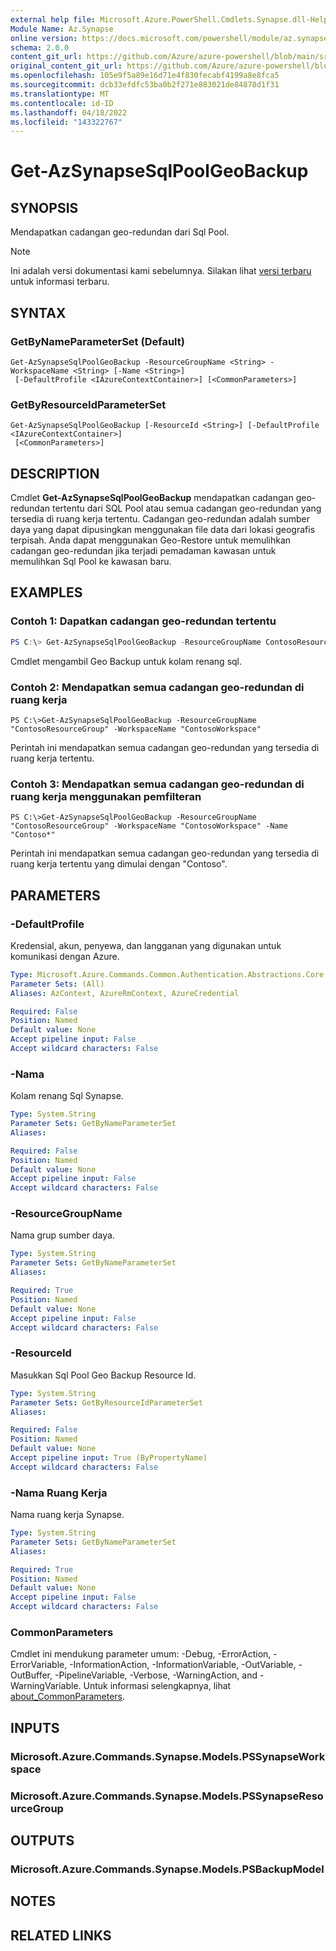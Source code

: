 ```yaml
---
external help file: Microsoft.Azure.PowerShell.Cmdlets.Synapse.dll-Help.xml
Module Name: Az.Synapse
online version: https://docs.microsoft.com/powershell/module/az.synapse/get-azsynapsesqlpoolgeobackup
schema: 2.0.0
content_git_url: https://github.com/Azure/azure-powershell/blob/main/src/Synapse/Synapse/help/Get-AzSynapseSqlPoolGeoBackup.md
original_content_git_url: https://github.com/Azure/azure-powershell/blob/main/src/Synapse/Synapse/help/Get-AzSynapseSqlPoolGeoBackup.md
ms.openlocfilehash: 105e9f5a89e16d71e4f830fecabf4199a8e8fca5
ms.sourcegitcommit: dcb33efdfc53ba0b2f271e883021de84878d1f31
ms.translationtype: MT
ms.contentlocale: id-ID
ms.lasthandoff: 04/18/2022
ms.locfileid: "143322767"
---
```

# Get-AzSynapseSqlPoolGeoBackup

## SYNOPSIS
Mendapatkan cadangan geo-redundan dari Sql Pool.

> [!NOTE]
>Ini adalah versi dokumentasi kami sebelumnya. Silakan lihat [versi terbaru](/powershell/module/az.synapse/get-azsynapsesqlpoolgeobackup) untuk informasi terbaru.

## SYNTAX

### GetByNameParameterSet (Default)
```
Get-AzSynapseSqlPoolGeoBackup -ResourceGroupName <String> -WorkspaceName <String> [-Name <String>]
 [-DefaultProfile <IAzureContextContainer>] [<CommonParameters>]
```

### GetByResourceIdParameterSet
```
Get-AzSynapseSqlPoolGeoBackup [-ResourceId <String>] [-DefaultProfile <IAzureContextContainer>]
 [<CommonParameters>]
```

## DESCRIPTION
Cmdlet **Get-AzSynapseSqlPoolGeoBackup** mendapatkan cadangan geo-redundan tertentu dari SQL Pool atau semua cadangan geo-redundan yang tersedia di ruang kerja tertentu.
Cadangan geo-redundan adalah sumber daya yang dapat dipusingkan menggunakan file data dari lokasi geografis terpisah.
Anda dapat menggunakan Geo-Restore untuk memulihkan cadangan geo-redundan jika terjadi pemadaman kawasan untuk memulihkan Sql Pool ke kawasan baru.

## EXAMPLES

### Contoh 1: Dapatkan cadangan geo-redundan tertentu
```powershell
PS C:\> Get-AzSynapseSqlPoolGeoBackup -ResourceGroupName ContosoResourceGroup -WorkspaceName "ContosoWorkspace" -Name "ContosoSqlPool"
```

Cmdlet mengambil Geo Backup untuk kolam renang sql.

### Contoh 2: Mendapatkan semua cadangan geo-redundan di ruang kerja
```
PS C:\>Get-AzSynapseSqlPoolGeoBackup -ResourceGroupName "ContosoResourceGroup" -WorkspaceName "ContosoWorkspace"
```

Perintah ini mendapatkan semua cadangan geo-redundan yang tersedia di ruang kerja tertentu.

### Contoh 3: Mendapatkan semua cadangan geo-redundan di ruang kerja menggunakan pemfilteran
```
PS C:\>Get-AzSynapseSqlPoolGeoBackup -ResourceGroupName "ContosoResourceGroup" -WorkspaceName "ContosoWorkspace" -Name "Contoso*"
```

Perintah ini mendapatkan semua cadangan geo-redundan yang tersedia di ruang kerja tertentu yang dimulai dengan "Contoso".

## PARAMETERS

### -DefaultProfile
Kredensial, akun, penyewa, dan langganan yang digunakan untuk komunikasi dengan Azure.

```yaml
Type: Microsoft.Azure.Commands.Common.Authentication.Abstractions.Core.IAzureContextContainer
Parameter Sets: (All)
Aliases: AzContext, AzureRmContext, AzureCredential

Required: False
Position: Named
Default value: None
Accept pipeline input: False
Accept wildcard characters: False
```

### -Nama
Kolam renang Sql Synapse.

```yaml
Type: System.String
Parameter Sets: GetByNameParameterSet
Aliases:

Required: False
Position: Named
Default value: None
Accept pipeline input: False
Accept wildcard characters: False
```

### -ResourceGroupName
Nama grup sumber daya.

```yaml
Type: System.String
Parameter Sets: GetByNameParameterSet
Aliases:

Required: True
Position: Named
Default value: None
Accept pipeline input: False
Accept wildcard characters: False
```

### -ResourceId
Masukkan Sql Pool Geo Backup Resource Id.

```yaml
Type: System.String
Parameter Sets: GetByResourceIdParameterSet
Aliases:

Required: False
Position: Named
Default value: None
Accept pipeline input: True (ByPropertyName)
Accept wildcard characters: False
```

### -Nama Ruang Kerja
Nama ruang kerja Synapse.

```yaml
Type: System.String
Parameter Sets: GetByNameParameterSet
Aliases:

Required: True
Position: Named
Default value: None
Accept pipeline input: False
Accept wildcard characters: False
```

### CommonParameters
Cmdlet ini mendukung parameter umum: -Debug, -ErrorAction, -ErrorVariable, -InformationAction, -InformationVariable, -OutVariable, -OutBuffer, -PipelineVariable, -Verbose, -WarningAction, and -WarningVariable. Untuk informasi selengkapnya, lihat [about_CommonParameters](http://go.microsoft.com/fwlink/?LinkID=113216).

## INPUTS

### Microsoft.Azure.Commands.Synapse.Models.PSSynapseWorkspace

### Microsoft.Azure.Commands.Synapse.Models.PSSynapseResourceGroup

## OUTPUTS

### Microsoft.Azure.Commands.Synapse.Models.PSBackupModel

## NOTES

## RELATED LINKS

